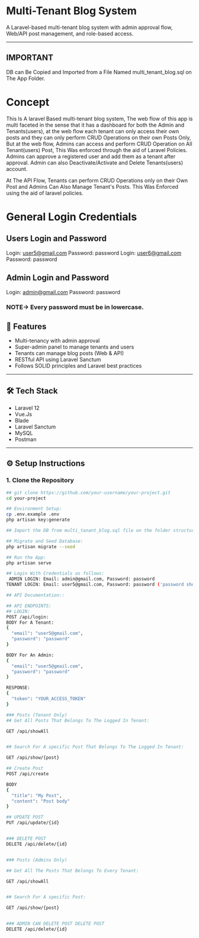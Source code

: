 # Multi-Tenant Blog System

A Laravel-based multi-tenant blog system with admin approval flow, Web/API post management, and role-based access.

---

## IMPORTANT
DB can Be Copied and Imported from a File Named multi_tenant_blog.sql on The App Folder.

# Concept

This Is A laravel Based multi-tenant blog system, The web flow of this app is multi faceted in the sense that it has a dashboard for both the Admin and Tenants(users), at the web flow each tenant can only access their own posts and they can only perform CRUD Operations on their own Posts Only, But at the web flow, Admins can access and perform CRUD Operation on All Tenant(users) Post, This Was enforced through the aid of Laravel Policies. Admins can approve a registered user and add them as a tenant after approval. Admin can also Deactivate/Activate and Delete Tenants(users) account.

At The API Flow, Tenants can perform CRUD Operations only on their Own Post and Admins Can Also Manage Tenant's Posts. This Was Enforced using the aid of laravel policies.


# General Login Credentials
## Users Login and Password
Login: user5@gmail.com Password: password
Login: user6@gmail.com Password: password

## Admin Login and Password
Login: admin@gmail.com Password: password
### NOTE-> Every password must be in lowercase.



## 🚀 Features

- Multi-tenancy with admin approval
- Super-admin panel to manage tenants and users
- Tenants can manage blog posts (Web & API)
- RESTful API using Laravel Sanctum
- Follows SOLID principles and Laravel best practices

---

## 🛠️ Tech Stack

- Laravel 12
- Vue.Js
- Blade
- Laravel Sanctum
- MySQL
- Postman

---

## ⚙️ Setup Instructions

### 1. Clone the Repository

```bash
## git clone https://github.com/your-username/your-project.git
cd your-project

## Environment Setup:
cp .env.example .env
php artisan key:generate

## Import the DB from multi_tanant_blog.sql file on the folder structure

## Migrate and Seed Database:
php artisan migrate --seed

## Run the App:
php artisan serve

## Login With Credentials as follows:
 ADMIN LOGIN: Email: admin@gmail.com, Password: password
TENANT LOGIN: Email: user5@gmail.com, Password: password ('password should be in lowercase');

## API Documentation::

## API ENDPOINTS:
## LOGIN:
POST /api/login:
BODY For A Tenant:
{
  "email": "user5@gmail.com",
  "password": "password"
}

BODY For An Admin:
{
  "email": "user5@gmail.com",
  "password": "password"
}

RESPONSE:
{
  "token": "YOUR_ACCESS_TOKEN"
}

### Posts (Tenant Only)
## Get All Posts That Belongs To The Logged In Tenant:

GET /api/showAll


## Search For A specific Post That Belongs To The Logged In Tenant:

GET /api/show/{post}

## Create Post
POST /api/create

BODY
{
  "title": "My Post",
  "content": "Post body"
}

## UPDATE POST
PUT /api/update/{id}


### DELETE POST
DELETE /api/delete/{id}


### Posts (Admins Only)

## Get All The Posts That Belongs To Every Tenant:

GET /api/showAll


## Search For A specific Post:

GET /api/show/{post}


### ADMIN CAN DELETE POST DELETE POST
DELETE /api/delete/{id}










